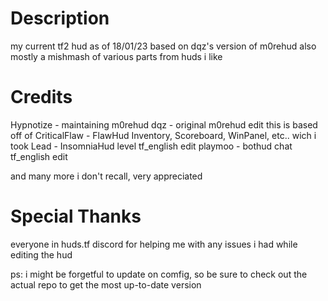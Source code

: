# Description

my current tf2 hud as of 18/01/23 based on dqz's version of m0rehud 
also mostly a mishmash of various parts from huds i like

# Credits
Hypnotize - maintaining m0rehud
dqz - original m0rehud edit this is based off of
CriticalFlaw - FlawHud Inventory, Scoreboard, WinPanel, etc.. wich i took
Lead - InsomniaHud level tf_english edit
playmoo - bothud chat tf_english edit

and many more i don't recall, very appreciated

# Special Thanks

everyone in huds.tf discord for helping me with any issues i had while editing the hud

ps: i might be forgetful to update on comfig, so be sure to check out the actual repo to get the most up-to-date version